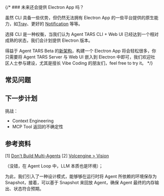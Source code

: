 {/\* ### 未来还会提供 Electron App 吗？

虽然 CLI 具备一些优势，但仍然无法拥有 Electron App 的一些平台提供的原生能力，如[Tray](https://www.electronjs.org/docs/latest/tutorial/tray)、更好的 [Notification](https://www.electronjs.org/docs/latest/tutorial/notifications) 等等。

选择 CLI 是一种权衡，当我们认为 Agent TARS CLI + Web UI 已经达到一个相对成熟的状态，我们会计划提供 Electron 版本。

得益于 Agent TARS Beta 的[新架构](#archtecutre-improvement)，构建一个 Electron App 将会轻松很多，你只需要将 Agent TARS Server 与 Web UI 嵌入到 Electron 中即可，我们欢迎社区人士参与建设，尤其是擅长 Vibe Coding 的朋友们，feel free to try it。 \*/}



## 常见问题

## 下一步计划

挑战：

- Context Engineering
- MCP Tool 返回的不确定性

## 参考资料

\[1] [Don't Build Multi-Agents](https://cognition.ai/blog/dont-build-multi-agents) \[2] [Volcengine > Vision](https://www.volcengine.com/docs/82379/1362931)

（没错，在 Agent Loop 中，LLM 本质也是环境）；

为此，我们引入了一种设计模式，能够够在运行时将 Agent 所依赖的环境保存为 Snapshot，接着，可以基于 Snapshot 来回放 Agent，确保 Agent 最终的内存输出、状态符合预期。
